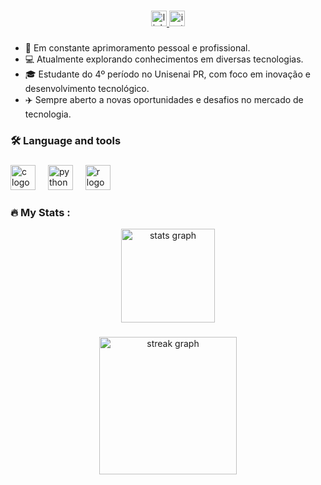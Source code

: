 
###

<div align="center">
  <!-- LinkedIn -->
  <a href="https://www.linkedin.com/in/stela-david-steiner-35998a20b?utm_source=share&utm_campaign=share_via&utm_content=profile&utm_medium=android_app" target="_blank">
    <img src="https://img.shields.io/static/v1?message=LinkedIn&logo=linkedin&label=&color=0077B5&logoColor=white&labelColor=&style=for-the-badge" height="25" alt="linkedin logo" />
  </a>
  
  <!-- Instagram -->
  <a href="https://www.instagram.com/stela_david_steiner?igsh=eWVlemZpcTZraG50" target="_blank">
    <img src="https://img.shields.io/static/v1?message=Instagram&logo=instagram&label=&color=E4405F&logoColor=white&labelColor=&style=for-the-badge" height="25" alt="instagram logo" />
  </a>
</div>


###

- 🔭 Em constante aprimoramento pessoal e profissional.
- 💻 Atualmente explorando conhecimentos em diversas tecnologias.
- 🎓 Estudante do 4º período no Unisenai PR, com foco em inovação e desenvolvimento tecnológico.
- ✈️ Sempre aberto a novas oportunidades e desafios no mercado de tecnologia.


###

<h3 align="left">🛠 Language and tools</h3>

###

<div align="left">
  <img src="https://cdn.jsdelivr.net/gh/devicons/devicon/icons/c/c-original.svg" height="40" alt="c logo"  />
  <img width="12" />
  <img src="https://cdn.jsdelivr.net/gh/devicons/devicon/icons/python/python-original.svg" height="40" alt="python logo"  />
  <img width="12" />
  <img src="https://cdn.jsdelivr.net/gh/devicons/devicon/icons/r/r-original.svg" height="40" alt="r logo"  />
</div>

###

###

<h3 align="left">🔥   My Stats :</h3>

<div align="center">
  <img src="https://github-readme-stats.vercel.app/api?username=steladavidsteiner&hide_title=false&hide_rank=true&show_icons=true&include_all_commits=true&count_private=true&disable_animations=false&theme=nightowl&locale=en&hide_border=false&order=1" height="150" alt="stats graph"  />
</div>

###

###

<div align="center">
  <img src="https://streak-stats.demolab.com?user=StelaDavidSteiner&locale=en&mode=daily&theme=nightowl&hide_border=false&border_radius=5&order=3" height="220" alt="streak graph"  />
</div>



###
